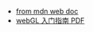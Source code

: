 <!-- [exercise 练习](exercise/README.md) -->
- [from mdn web doc](mdn_web_doc/README.md)
- [webGL 入门指南 PDF](webGL入门指南.pdf)